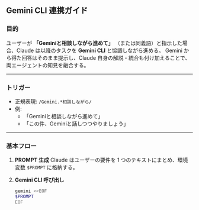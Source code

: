 ## Gemini CLI 連携ガイド

### 目的
ユーザーが **「Geminiと相談しながら進めて」** （または同義語）と指示した場合、Claude は以降のタスクを **Gemini CLI** と協調しながら進める。
Gemini から得た回答はそのまま提示し、Claude 自身の解説・統合も付け加えることで、両エージェントの知見を融合する。

---

### トリガー
- 正規表現: `/Gemini.*相談しながら/`
- 例:
  - 「Geminiと相談しながら進めて」
  - 「この件、Geminiと話しつつやりましょう」

---

### 基本フロー
1. **PROMPT 生成**
   Claude はユーザーの要件を 1 つのテキストにまとめ、環境変数 `$PROMPT` に格納する。

2. **Gemini CLI 呼び出し**
   ```bash
   gemini <<EOF
   $PROMPT
   EOF
   ```